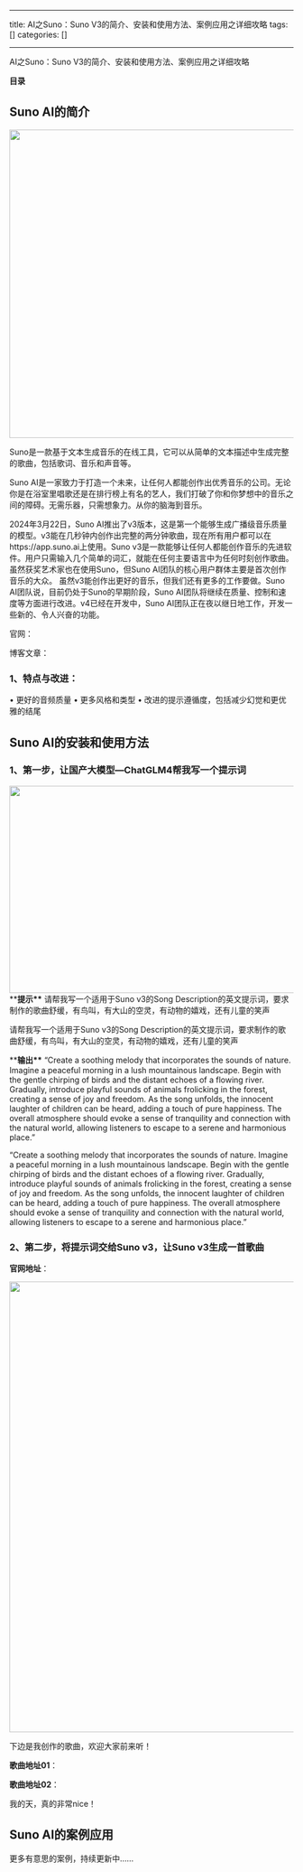 
--- 
title:  AI之Suno：Suno V3的简介、安装和使用方法、案例应用之详细攻略 
tags: []
categories: [] 

---
AI之Suno：Suno V3的简介、安装和使用方法、案例应用之详细攻略





**目录**

















## Suno AI的简介

<img alt="" height="546" src="https://img-blog.csdnimg.cn/direct/760de78e9b6f427f993820dab02f8d0b.png" width="1200">

Suno是一款基于文本生成音乐的在线工具，它可以从简单的文本描述中生成完整的歌曲，包括歌词、音乐和声音等。

Suno AI是一家致力于打造一个未来，让任何人都能创作出优秀音乐的公司。无论你是在浴室里唱歌还是在排行榜上有名的艺人，我们打破了你和你梦想中的音乐之间的障碍。无需乐器，只需想象力。从你的脑海到音乐。

2024年3月22日，Suno AI推出了v3版本，这是第一个能够生成广播级音乐质量的模型。v3能在几秒钟内创作出完整的两分钟歌曲，现在所有用户都可以在https://app.suno.ai上使用。Suno v3是一款能够让任何人都能创作音乐的先进软件。用户只需输入几个简单的词汇，就能在任何主要语言中为任何时刻创作歌曲。虽然获奖艺术家也在使用Suno，但Suno AI团队的核心用户群体主要是首次创作音乐的大众。 虽然v3能创作出更好的音乐，但我们还有更多的工作要做。Suno AI团队说，目前仍处于Suno的早期阶段，Suno AI团队将继续在质量、控制和速度等方面进行改进。v4已经在开发中，Suno AI团队正在夜以继日地工作，开发一些新的、令人兴奋的功能。

官网：

博客文章：





###  1、特点与改进：

• 更好的音频质量 • 更多风格和类型 • 改进的提示遵循度，包括减少幻觉和更优雅的结尾  





## Suno AI的安装和使用方法

### 1、第一步，让国产大模型—ChatGLM4帮我写一个提示词

<img alt="" height="367" src="https://img-blog.csdnimg.cn/direct/4c11ce7f39d8457d97a1e61fa970712f.png" width="592">
<td style="vertical-align:top;width:42.25pt;"> **<strong>提示**</strong> </td><td style="vertical-align:top;width:383.85pt;"> 请帮我写一个适用于Suno v3的Song Description的英文提示词，要求制作的歌曲舒缓，有鸟叫，有大山的空灵，有动物的嬉戏，还有儿童的笑声 </td>

请帮我写一个适用于Suno v3的Song Description的英文提示词，要求制作的歌曲舒缓，有鸟叫，有大山的空灵，有动物的嬉戏，还有儿童的笑声
<td style="vertical-align:top;width:42.25pt;"> **<strong>输出**</strong> </td><td style="vertical-align:top;width:383.85pt;"> “Create a soothing melody that incorporates the sounds of nature. Imagine a peaceful morning in a lush mountainous landscape. Begin with the gentle chirping of birds and the distant echoes of a flowing river. Gradually, introduce playful sounds of animals frolicking in the forest, creating a sense of joy and freedom. As the song unfolds, the innocent laughter of children can be heard, adding a touch of pure happiness. The overall atmosphere should evoke a sense of tranquility and connection with the natural world, allowing listeners to escape to a serene and harmonious place.” </td>

“Create a soothing melody that incorporates the sounds of nature. Imagine a peaceful morning in a lush mountainous landscape. Begin with the gentle chirping of birds and the distant echoes of a flowing river. Gradually, introduce playful sounds of animals frolicking in the forest, creating a sense of joy and freedom. As the song unfolds, the innocent laughter of children can be heard, adding a touch of pure happiness. The overall atmosphere should evoke a sense of tranquility and connection with the natural world, allowing listeners to escape to a serene and harmonious place.”







### 2、第二步，将提示词交给Suno v3，让Suno v3生成一首歌曲

**官网地址**：

<img alt="" height="798" src="https://img-blog.csdnimg.cn/direct/dd85efcad33d42d09756bf2cc40ad166.gif" width="1200">

下边是我创作的歌曲，欢迎大家前来听！

**歌曲地址01**：

**歌曲地址02**：



我的天，真的非常nice！



## Suno AI的案例应用

更多有意思的案例，持续更新中……






